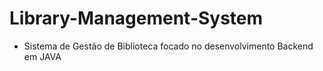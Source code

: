 # Library-Management-System

- Sistema de Gestão de Biblioteca focado no desenvolvimento Backend em JAVA
